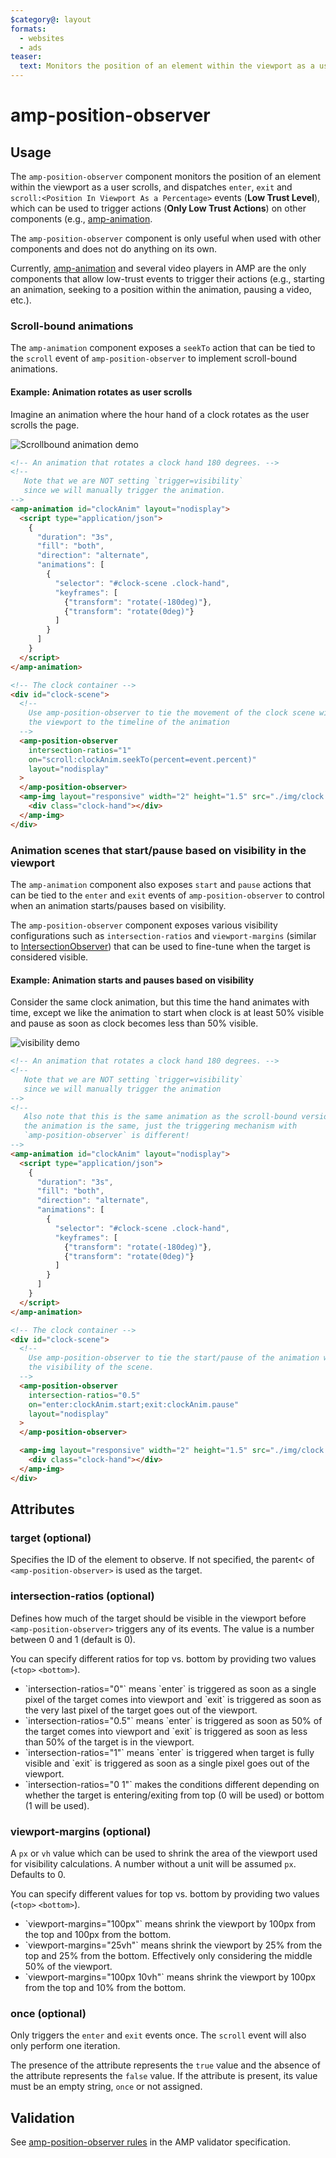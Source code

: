 ```yaml
---
$category@: layout
formats:
  - websites
  - ads
teaser:
  text: Monitors the position of an element within the viewport as a user scrolls, and dispatches events that can be used with other AMP components.
---
```


<!---
Copyright 2017 The AMP HTML Authors. All Rights Reserved.

Licensed under the Apache License, Version 2.0 (the "License");
you may not use this file except in compliance with the License.
You may obtain a copy of the License at

      http://www.apache.org/licenses/LICENSE-2.0

Unless required by applicable law or agreed to in writing, software
distributed under the License is distributed on an "AS-IS" BASIS,
WITHOUT WARRANTIES OR CONDITIONS OF ANY KIND, either express or implied.
See the License for the specific language governing permissions and
limitations under the License.
-->

# amp-position-observer

## Usage

The `amp-position-observer` component monitors the position of an
element within the viewport as a user scrolls, and dispatches
`enter`, `exit` and `scroll:<Position In Viewport As a Percentage>` events (**Low Trust Level**), which can be used to trigger actions (**Only Low Trust Actions**) on other components (e.g., [amp-animation](https://amp.dev/documentation/components/amp-animation).

The `amp-position-observer` component is only useful when used with other components and does not do anything on its own.

Currently, [amp-animation](https://amp.dev/documentation/components/amp-animation)
and several video players in AMP are the only components that allow low-trust events
to trigger their actions (e.g., starting an animation, seeking to a position
within the animation, pausing a video, etc.).

### Scroll-bound animations

The `amp-animation` component exposes a `seekTo` action that can be tied to the `scroll` event
of `amp-position-observer` to implement scroll-bound animations.

#### Example: Animation rotates as user scrolls

Imagine an animation where the hour hand of a clock rotates as the user scrolls
the page.

<amp-img alt="Scrollbound animation demo" layout="fixed" src="https://user-images.githubusercontent.com/2099009/29105493-e22a6500-7c82-11e7-9f5e-95c33c76f362.gif" width="304" height="540">
  <noscript>
    <img alt="Scrollbound animation demo" src="https://user-images.githubusercontent.com/2099009/29105493-e22a6500-7c82-11e7-9f5e-95c33c76f362.gif" />
  </noscript>
</amp-img>

```html
<!-- An animation that rotates a clock hand 180 degrees. -->
<!--
   Note that we are NOT setting `trigger=visibility`
   since we will manually trigger the animation.
-->
<amp-animation id="clockAnim" layout="nodisplay">
  <script type="application/json">
    {
      "duration": "3s",
      "fill": "both",
      "direction": "alternate",
      "animations": [
        {
          "selector": "#clock-scene .clock-hand",
          "keyframes": [
            {"transform": "rotate(-180deg)"},
            {"transform": "rotate(0deg)"}
          ]
        }
      ]
    }
  </script>
</amp-animation>

<!-- The clock container -->
<div id="clock-scene">
  <!--
    Use amp-position-observer to tie the movement of the clock scene within
    the viewport to the timeline of the animation
  -->
  <amp-position-observer
    intersection-ratios="1"
    on="scroll:clockAnim.seekTo(percent=event.percent)"
    layout="nodisplay"
  >
  </amp-position-observer>
  <amp-img layout="responsive" width="2" height="1.5" src="./img/clock.jpg">
    <div class="clock-hand"></div>
  </amp-img>
</div>
```

### Animation scenes that start/pause based on visibility in the viewport

The `amp-animation` component also exposes `start` and `pause` actions that can be tied to the
`enter` and `exit` events of `amp-position-observer` to control when an animation
starts/pauses based on visibility.

The `amp-position-observer` component exposes various visibility configurations such as
`intersection-ratios` and `viewport-margins` (similar to [IntersectionObserver](https://developer.mozilla.org/en-US/docs/Web/API/Intersection_Observer_API)) that
can be used to fine-tune when the target is considered visible.

#### Example: Animation starts and pauses based on visibility

Consider the same clock animation, but this time the hand animates with time, except
we like the animation to start when clock is at least 50% visible and pause as soon
as clock becomes less than 50% visible.

<amp-img alt="visibility demo" layout="fixed" src="https://user-images.githubusercontent.com/2099009/29105727-a7d9a80a-7c84-11e7-8d4a-794f38ea5a5c.gif" width="304" height="540">
  <noscript>
    <img alt="visibility demo" src="https://user-images.githubusercontent.com/2099009/29105727-a7d9a80a-7c84-11e7-8d4a-794f38ea5a5c.gif" />
  </noscript>
</amp-img>

```html
<!-- An animation that rotates a clock hand 180 degrees. -->
<!--
   Note that we are NOT setting `trigger=visibility`
   since we will manually trigger the animation
-->
<!--
   Also note that this is the same animation as the scroll-bound version above
   the animation is the same, just the triggering mechanism with
   `amp-position-observer` is different!
-->
<amp-animation id="clockAnim" layout="nodisplay">
  <script type="application/json">
    {
      "duration": "3s",
      "fill": "both",
      "direction": "alternate",
      "animations": [
        {
          "selector": "#clock-scene .clock-hand",
          "keyframes": [
            {"transform": "rotate(-180deg)"},
            {"transform": "rotate(0deg)"}
          ]
        }
      ]
    }
  </script>
</amp-animation>

<!-- The clock container -->
<div id="clock-scene">
  <!--
    Use amp-position-observer to tie the start/pause of the animation with
    the visibility of the scene.
  -->
  <amp-position-observer
    intersection-ratios="0.5"
    on="enter:clockAnim.start;exit:clockAnim.pause"
    layout="nodisplay"
  >
  </amp-position-observer>

  <amp-img layout="responsive" width="2" height="1.5" src="./img/clock.jpg">
    <div class="clock-hand"></div>
  </amp-img>
</div>
```

## Attributes

### target (optional)

Specifies the ID of the element to observe. If not specified, the parent< of `<amp-position-observer>` is used as the target.

### intersection-ratios (optional)

Defines how much of the target should be visible in the viewport before `<amp-position-observer>` triggers any of its events. The value is a number between 0 and 1 (default is 0).

You can specify different ratios for top vs. bottom by providing two values (`<top>` `<bottom>`).

<ul>
  <li>`intersection-ratios="0"` means `enter` is triggered as soon as a single pixel of the target comes into viewport and `exit` is triggered as soon as the very last pixel of the target goes out of the viewport.
  </li>
  <li>`intersection-ratios="0.5"` means `enter` is triggered as soon as 50% of the target comes into viewport and `exit` is triggered as soon as less than 50% of the target is in the viewport.
  </li>
  <li>`intersection-ratios="1"` means `enter` is triggered when target is fully visible and `exit` is triggered as soon as a single pixel goes out of the viewport.
  </li>
  <li>`intersection-ratios="0 1"` makes the conditions different depending on whether the target is entering/exiting from top (0 will be used) or bottom (1 will be used).
  </li>
</ul>

### viewport-margins (optional)

A `px` or `vh` value which can be used to shrink the area of the viewport used for visibility calculations. A number without a unit will be assumed `px`. Defaults to 0.

You can specify different values for top vs. bottom by providing two values (`<top>` `<bottom>`).

<ul>
  <li>`viewport-margins="100px"` means shrink the viewport by 100px from the top and 100px from the bottom.
  </li>
  <li>`viewport-margins="25vh"` means shrink the viewport by 25% from the top and 25% from the bottom. Effectively only considering the middle 50% of the viewport.
  </li>
  <li>`viewport-margins="100px 10vh"` means shrink the viewport by 100px from the top and 10% from the bottom.
  </li>
</ul>

### once (optional)

Only triggers the `enter` and `exit` events once. The `scroll` event will also only perform one iteration.

The presence of the attribute represents the `true` value and the absence of the attribute represents the `false` value. If the attribute is present, its value must be an empty string, `once` or not assigned.

## Validation

See [amp-position-observer rules](https://github.com/ampproject/amphtml/blob/master/extensions/amp-position-observer/validator-amp-position-observer.protoascii) in the AMP validator specification.
